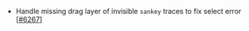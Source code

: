  - Handle missing drag layer of invisible `sankey` traces to fix select error [[#6267](https://github.com/plotly/plotly.js/pull/6267)]
